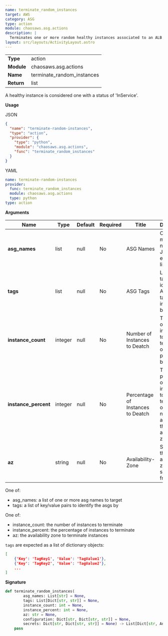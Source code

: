 ```yaml
---
name: terminate_random_instances
target: AWS
category: ASG
type: action
module: chaosaws.asg.actions
description: |
  Terminates one or more random healthy instances associated to an ALB
layout: src/layouts/ActivityLayout.astro
---
```


|            |                            |
| ---------- | -------------------------- |
| **Type**   | action                     |
| **Module** | chaosaws.asg.actions       |
| **Name**   | terminate_random_instances |
| **Return** | list                       |

A healthy instance is considered one with a status of 'InService'.

**Usage**

JSON

```json
{
  "name": "terminate-random-instances",
  "type": "action",
  "provider": {
    "type": "python",
    "module": "chaosaws.asg.actions",
    "func": "terminate_random_instances"
  }
}
```

YAML

```yaml
name: terminate-random-instances
provider:
  func: terminate_random_instances
  module: chaosaws.asg.actions
  type: python
type: action
```

**Arguments**

| Name                 | Type    | Default | Required | Title                             | Description                                                                                      |
| -------------------- | ------- | ------- | -------- | --------------------------------- | ------------------------------------------------------------------------------------------------ |
| **asg_names**        | list    | null    | No       | ASG Names                         | One or many ASG names as a JSON encoded list                                                     |
| **tags**             | list    | null    | No       | ASG Tags                          | List of AWS tags for to identify ASG by tags instead of by names                                 |
| **instance_count**   | integer | null    | No       | Number of Instances to Deatch     | The amount of instances to terminate, or set the percentage below                                |
| **instance_percent** | integer | null    | No       | Percentage of Instances to Deatch | The percentage of instances to terminate, or set the number above or the availability zone below |
| **az**               | string  | null    | No       | Availability-Zone                 | Specificy the availability zone to select ASG from                                               |

One of:

- asg_names: a list of one or more asg names to target
- tags: a list of key/value pairs to identify the asgs by

One of:

- instance_count: the number of instances to terminate
- instance_percent: the percentage of instances to terminate
- az: the availability zone to terminate instances

`tags` are expected as a list of dictionary objects:

```json
[
    {'Key': 'TagKey1', 'Value': 'TagValue1'},
    {'Key': 'TagKey2', 'Value': 'TagValue2'},
    ...
]
```

**Signature**

```python
def terminate_random_instances(
        asg_names: List[str] = None,
        tags: List[Dict[str, str]] = None,
        instance_count: int = None,
        instance_percent: int = None,
        az: str = None,
        configuration: Dict[str, Dict[str, str]] = None,
        secrets: Dict[str, Dict[str, str]] = None) -> List[Dict[str, Any]]:
    pass

```
